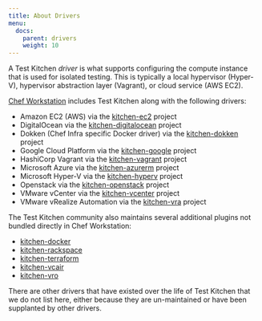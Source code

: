 ```yaml
---
title: About Drivers
menu:
  docs:
    parent: drivers
    weight: 10
---
```


A Test Kitchen *driver* is what supports configuring the compute instance that is used for isolated testing. This is typically a local hypervisor (Hyper-V), hypervisor abstraction layer (Vagrant), or cloud service (AWS EC2).

[Chef Workstation](https://community.chef.io/tools/chef-workstation) includes Test Kitchen along with the following drivers:

- Amazon EC2 (AWS) via the [kitchen-ec2](https://github.com/test-kitchen/kitchen-ec2) project
- DigitalOcean via the [kitchen-digitalocean](https://github.com/test-kitchen/kitchen-digitalocean) project
- Dokken (Chef Infra specific Docker driver) via the [kitchen-dokken](https://github.com/test-kitchen/kitchen-dokken) project
- Google Cloud Platform via the [kitchen-google](https://github.com/test-kitchen/kitchen-google) project
- HashiCorp Vagrant via the [kitchen-vagrant](https://github.com/test-kitchen/kitchen-vagrant) project
- Microsoft Azure via the [kitchen-azurerm](https://github.com/test-kitchen/kitchen-azurerm) project
- Microsoft Hyper-V via the [kitchen-hyperv](https://github.com/test-kitchen/kitchen-hyperv) project
- Openstack via the [kitchen-openstack](https://github.com/test-kitchen/kitchen-openstack) project
- VMware vCenter via the [kitchen-vcenter](https://github.com/chef/kitchen-vcenter) project
- VMware vRealize Automation via the [kitchen-vra](https://github.com/test-kitchen/kitchen-vra) project

The Test Kitchen community also maintains several additional plugins not bundled directly in Chef Workstation:

* [kitchen-docker](https://github.com/test-kitchen/kitchen-docker)
* [kitchen-rackspace](https://github.com/test-kitchen/kitchen-rackspace)
* [kitchen-terraform](https://github.com/newcontext-oss/kitchen-terraform)
* [kitchen-vcair](https://github.com/test-kitchen/kitchen-vcair)
* [kitchen-vro](https://github.com/test-kitchen/kitchen-vro)

There are other drivers that have existed over the life of Test Kitchen that we do not list here, either because they are un-maintained or have been supplanted by other drivers.
